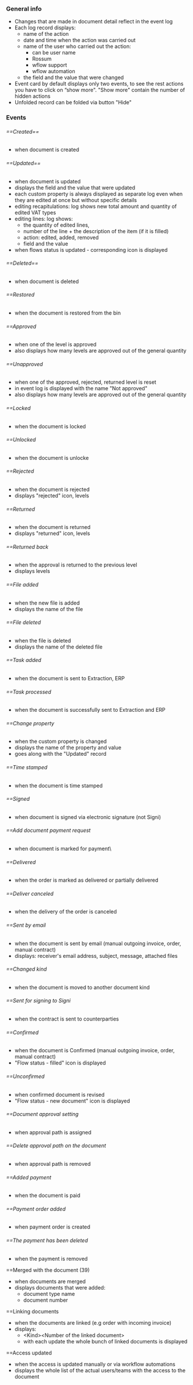 
### General info

* Changes that are made in document detail reflect in the event log
* Each log record displays:
	* name of the action
	* date and time when the action was carried out
	* name of the user who carried out the action:
		* can be user name
		* Rossum
		* wflow support
		* wflow automation
	* the field and the value that were changed
* Event card by default displays only two events, to see the rest actions you have to click on “show more". "Show more" contain the number of hidden actions
* Unfolded record can be folded via button "Hide"

### Events

###### ==Created== 
* when document is created

###### ==Updated==
* when document is updated
* displays the field and the value that were updated
* each custom property is always displayed as separate log even when they are edited at once but without specific details
* editing recapitulations:  log shows new total amount and quantity of edited VAT types
* editing lines: log shows:
	* the quantity of edited lines, 
	* number of the line + the description of the item (if it is filled)
	* action: edited, added, removed
	* field and the value
* when flows status is updated - corresponding icon is displayed


###### ==Deleted==
* when document is deleted

###### ==Restored
* when the document is restored from the bin

###### ==Approved
* when one of the level is approved
* also displays how many levels are approved out of the general quantity

###### ==Unapproved
* when one of the approved, rejected, returned level is reset
* in event log is displayed with the name "Not approved"
* also displays how many levels are approved out of the general quantity

###### ==Locked
* when the document is locked

###### ==Unlocked
* when the document is unlocke


###### ==Rejected
* when the document is rejected
* displays "rejected" icon, levels

###### ==Returned
* when the document is returned
* displays "returned" icon, levels

###### ==Returned back
* when the approval is returned to the previous level
* displays levels

###### ==File added
* when the new file is added
* displays the name of the file

###### ==File deleted
* when the file is deleted
* displays the name of the deleted file

###### ==Task added
* when the document is sent to Extraction, ERP

###### ==Task processed
* when the document is successfully sent to Extraction and ERP


###### ==Change property
* when the custom property is changed
* displays the name of the property and value
* goes along with the "Updated" record

###### ==Time stamped
* when the document is time stamped

###### ==Signed
* when document is signed via electronic signature (not Signi)

###### ==Add document payment request
* when document is marked for payment\

###### ==Delivered
* when the order is marked as delivered or partially delivered

###### ==Deliver canceled
* when the delivery of the order is canceled

###### ==Sent by email
* when the document is sent by email (manual outgoing invoice, order, manual contract)
* displays: receiver's email address, subject, message, attached files

###### ==Changed kind
* when the document is moved to another document kind

###### ==Sent for signing to Signi
* when the contract is sent to counterparties

###### ==Confirmed
* when the document is Confirmed (manual outgoing invoice, order, manual contract)
* "Flow status - filled" icon is displayed

###### ==Unconfirmed
* when confirmed document is revised
* "Flow status - new document" icon is displayed

###### ==Document approval setting
* when approval path is assigned

###### ==Delete approval path on the document
* when approval path is removed

###### ==Added payment
* when the document is paid

###### ==Payment order added
* when payment order is created

###### ==The payment has been deleted
* when the payment is removed

==Merged with the document (39)
* when documents are merged
* displays documents that were added:
	* document type name
	* document number

==Linking documents
* when the documents are linked (e.g order with incoming invoice)
* displays:
	* \<Kind>\<Number of the linked document>
	* with each update the whole bunch of linked documents is displayed

==Access updated
* when the access is updated manually or via workflow automations
* displays the whole list of the actual users/teams with the access to the document 